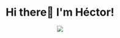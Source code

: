 <div align="center">
  <h1 align="center"> Hi there👋 I'm Héctor! </h1>
  <img src="https://imgur.com/RJZh2Bj.png">
</div>

<!--
**hartisca/hartisca** is a ✨ _special_ ✨ repository because its `README.md` (this file) appears on your GitHub profile.

Here are some ideas to get you started:

- 🔭 I’m currently working on ...
- 🌱 I’m currently learning ...
- 👯 I’m looking to collaborate on ...
- 🤔 I’m looking for help with ...
- 💬 Ask me about ...
- 📫 How to reach me: ...
- 😄 Pronouns: ...
- ⚡ Fun fact: ...
-->
